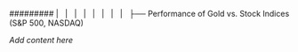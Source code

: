 ######### |   |   |   |   |   |   |   |   ├── Performance of Gold vs. Stock Indices (S&P 500, NASDAQ)

*Add content here*